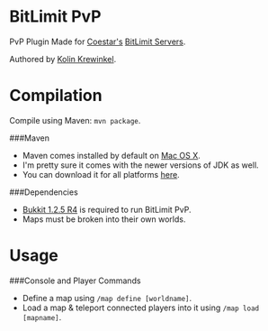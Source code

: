 BitLimit PvP
===
PvP Plugin Made for [Coestar's](http://youtube.com/user/Coestar) [BitLimit Servers](http://maps.bitlimit.com/).

Authored by [Kolin Krewinkel](http://twitter.com/kkrewink).

Compilation
===
Compile using Maven: `mvn package`.

###Maven
- Maven comes installed by default on [Mac OS X](http://apple.com/osx/).
- I'm pretty sure it comes with the newer versions of JDK as well.
- You can download it for all platforms [here](http://krwnk.me/Hhqv).

###Dependencies
- [Bukkit 1.2.5 R4](http://dl.bukkit.org/) is required to run BitLimit PvP.
- Maps must be broken into their own worlds.

Usage
===
###Console and Player Commands
- Define a map using `/map define [worldname]`.
- Load a map & teleport connected players into it using `/map load [mapname]`.